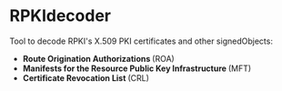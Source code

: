 # RPKIdecoder
Tool to decode RPKI's X.509 PKI certificates and other signedObjects: 
 - <strong> Route Origination Authorizations </strong> (ROA)
 - <strong> Manifests for the Resource Public Key Infrastructure </strong> (MFT)
 - <strong> Certificate Revocation List </strong>(CRL)
